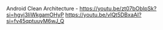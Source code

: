 Android Clean Architecture - 
https://youtu.be/zt07bObIpSk?si=hgvj3IiWkgamOHyP
https://youtu.be/vlQt5DBxaAI?si=fv45qptuuyM6wJ_Q
